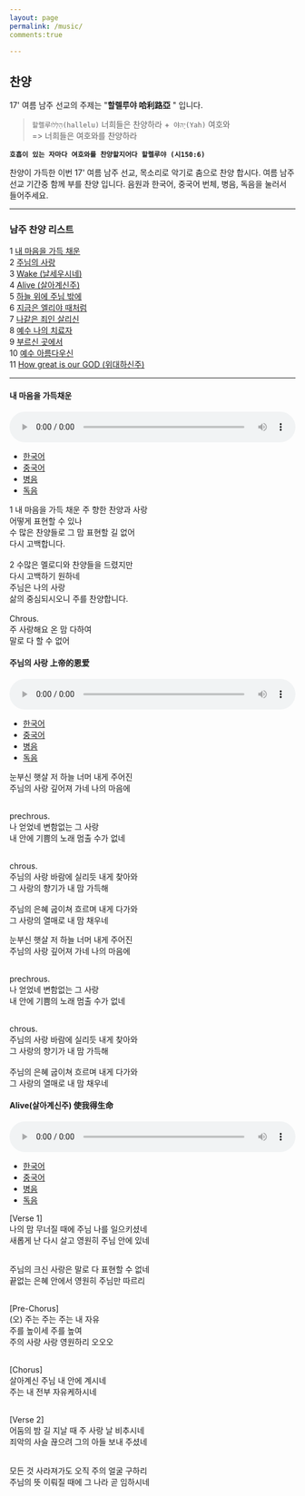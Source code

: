 ```yaml
---
layout: page
permalink: /music/
comments:true

---
```



## 찬양


17' 여름 남주 선교의 주제는 "**할렐루야 哈利路亞**  " 입니다. 

 >`할렐루הַלְּלוּ(hallelu)` 너희들은 찬양하라 +` 야יָהּ(Yah)` 여호와  <br />
     => 너희들은 여호와를 찬양하라

 **`호흡이 있는 자마다 여호와를 찬양할지어다 할렐루야 (시150:6)`**
    
     
찬양이 가득한 이번 17' 여름 남주 선교, 목소리로 악기로 춤으로 찬양 합시다. 여름 남주 선교 기간중 함께 부를 찬양 입니다. 음원과 한국어, 중국어 번체, 병음, 독음을 눌러서 들어주세요. 

---

###  남주 찬양 리스트


   1 [내 마음을 가득 채운](#track_1) <br /> 2 [주님의 사랑](#track_2) <br />
    3 [Wake (날세우시네)](#track_3) <br />
    4 [Alive (살아계신주)](#track_4) <br />
    5 [하늘 위에 주님 밖에](#track_5) <br />
    6 [지금은 엘리야 때처럼](#track_6) <br />
    7 [나같은 죄인 살리신](#track_7)    <br />
    8 [예수 나의 치료자 ](#track_8)<br />
    9 [부르신 곳에서](#track_9) <br />
    10 [예수 아름다우신](#track_10) <br />
    11 [How great is our GOD (위대하신주)  ](#track_11)

---

<div id="track_1">

<h4>내 마음을 가득채운</h4>

<audio controls preload="auto" style="width:100%;">
    <source src="../music/track_1.acc" type="audio/mp4">
    <source src="../music/track_1.mp3" type="audio/mpeg">
</audio>

<ul class="tab_tit" id="t1">
    <li><a href="#tab_1">한국어</a></li>
    <li><a href="#tab_2">중국어</a></li>
    <li><a href="#tab_3">병음</a></li>
    <li><a href="#tab_4">독음</a></li>
</ul>


<div id="tab_1" class="tab_content" style="display:block">
1 내 마음을 가득 채운 주 향한 찬양과 사랑 <br />
어떻게 표현할 수 있나 <br />
수 많은 찬양들로 그 맘 표현할 길 없어 <br />
다시 고백합니다. <br /><br />
2 수많은 멜로디와 찬양들을 드렸지만 <br />
다시 고백하기 원하네 <br />
주님은 나의 사랑 <br />
삶의 중심되시오니 주를 찬양합니다.<br /><br />
Chrous. <br />
주 사랑해요 온 맘 다하여 <br />
말로 다 할 수 없어 <br />
 </div>
 
 <div  id="tab_2" class="tab_content" style="display:none">
 1 我的心灵充满对主的赞美和爱, 无法用言语表达 <br />
 虽然有很多赞美, 也不能表达我的心, 所以我再次告白. <br />
         
 2 有很多音乐和赞美都献给主, 但是我愿意再次告白. <br />
 主啊, 您是我的爱, 我的一切, 因此我赞美主. <br /><br />
        
 Chrous. <br /> <br />
 主啊, 我爱您, 用我的一切来赞美您.
 哦, 主, 我爱您, 我赞美主.<br /><br />
        
 Bridge. <br />
 感谢给我能再表白主的恩爱的新一天 <br />
 感谢给我能再表白的赞扬 <br />
 </div>
 <div id="tab_3" class="tab_content" style="display:none"> 
 1 wǒ dí xīn líng chōng mǎn duì zhǔ dí zàn měi hé ài , <br />  
  wú fǎ yòng yán yǔ biǎo dá <br /> 
 suī rán yǒu hěn duō zàn měi ,   <br />
 yě bù néng biǎo dá wǒ dí xīn ,  <br /> suǒ yǐ wǒ zài cì gào bái . <br /> 
        
 2 yǒu hěn duō yīn lè hé zàn měi dū xiàn gěi zhǔ ,  <br /> dàn shì wǒ yuàn yì zài cì gào bái . <br />
 zhǔ ā ,  <br /> nín shì wǒ dí ài ,  <br /> wǒ dí yī qiē ,<br />   yīn cǐ wǒ zàn měi zhǔ . <br />
        
 Chrous. <br />
 zhǔ ā ,   wǒ ài nín , <br />  yòng wǒ dí yī qiē lái zàn měi nín . <br /> 
 ó ,   zhǔ ,   wǒ ài nín , <br />  wǒ zàn měi zhǔ . <br />  
        
 Bridge. <br />
 gǎn xiè gěi wǒ néng zài biǎo bái zhǔ dí ēn ài dí xīn yī tiān <br /> 
 gǎn xiè gěi wǒ néng zài biǎo bái dí zàn yáng <br />
 </div>
 <div id="tab_4"  class="tab_content" style="display:none">
 1 워 띠 신 링 총 만 뛔이 주 띠 짠 메이 허 아이 ,   우 파 용 얜 위 뺘오 따 <br /> 
 쒜이 란 요우 헌 뚜어 짠 메이 ,   예 뿌 넝 뺘오 따 워 띠 신 ,   쑤어 이 워 짜이 츠 까오 빠이 . <br />
        
 2 요우 헌 뚜어 인 러 허 짠 메이 뚜 시앤 께이 주 ,   딴 스 워 위앤 이 짜이 츠 까오 빠이 .  <br />
 주 아 ,   닌 스 워 띠 아이 ,   워 띠 이 치에 ,   인 츠 워 짠 메이 주 .  <br />
        
 Chrous. <br />
 주 아 ,   워 아이 닌 ,   용 워 띠 이 치에 라이 짠 메이 닌 . <br />
 오 ,   주 ,   워 아이 닌 ,   워 짠 메이 주 .  <br /><br />
        
 Bridge. <br />
 깐 시에 께이 워 넝 짜이 뺘오 빠이 주 띠 언 아이 띠 신 이 티앤 <br />
 깐 시에 께이 워 넝 짜이 뺘오 빠이 띠 짠 양 <br />
 </div>

</div>


<div id="track_2">

<h4>주님의 사랑 上帝的恩爱</h4>

<audio controls preload="auto" style="width:100%;">
    <source src="../music/track_2.acc" type="audio/mp4">
    <source src="../music/track_2.mp3" type="audio/mpeg">
</audio>

<ul class="tab_tit" id="t2">
    <li><a href="#t2_tab_1">한국어</a></li>
    <li><a href="#t2_tab_2">중국어</a></li>
    <li><a href="#t2_tab_3">병음</a></li>
    <li><a href="#t2_tab_4">독음</a></li>
</ul>


<div id="t2_tab_1" class="tab_content" style="display:block">
눈부신 햇살 저 하늘 너머 내게 주어진 <br />
주님의 사랑 깊어져 가네 나의 마음에 <br /><br />

prechrous. <br />
나 얻었네 변함없는 그 사랑 <br />
내 안에 기쁨의 노래 멈출 수가 없네  <br /><br />

chrous. <br />
주님의 사랑 바람에 실리듯 내게 찾아와 <br />
그 사랑의 향기가 내 맘 가득해 <br /><br />
주님의 은혜 굽이쳐 흐르며 내게 다가와 <br />
그 사랑의 열매로 내 맘 채우네 <br />
 </div>
 
 <div  id="t2_tab_2" class="tab_content" style="display:none">
耀眼的阳光,在天空之外给我的 <br />
上帝的恩爱，越来越深，在我的心里 <br /><br />

我收到了，不变的那恩爱 <br />
我心里欢乐的歌曲，无法停止 <br /><br />

上帝的恩爱，像风一样来找我 <br />
那恩爱的香气，我的心里都满满的 <br /><br />
上帝的恩典，像水一样来找我 <br />
那恩爱的果实，我的心里都满满的 <br />
 </div>
 <div id="t2_tab_3" class="tab_content" style="display:none"> 
yào yǎn dí yáng guāng , zài tiān kōng zhī wài gěi wǒ dí <br />
shàng dì dí ēn ài ， yuè lái yuè shēn ， zài wǒ dí xīn lǐ  <br /><br />

wǒ shōu dào liǎo ， bù biàn dí nà ēn ài  <br />
wǒ xīn lǐ huān lè dí gē qū ， wú fǎ tíng zhǐ  <br /><br />

shàng dì dí ēn ài ， xiàng fēng yī yàng lái zhǎo wǒ  <br />
nà ēn ài dí xiāng qì ， wǒ dí xīn lǐ dū mǎn mǎn dí  <br /><br />
shàng dì dí ēn diǎn ， xiàng shuǐ yī yàng lái zhǎo wǒ  <br />
nà ēn ài dí guǒ shí ， wǒ dí xīn lǐ dū mǎn mǎn dí <br />
 
 </div>
 <div id="t2_tab_4"  class="tab_content" style="display:none">
야오 얜 띠 양 꾸앙 , 짜이 티앤 콩 즈 와이 께이 워 띠  <br />
상 띠 띠 언 아이 ， 위에 라이 위에 션 ， 짜이 워 띠 신 리  <br /><br />
워 셔우 따오 랴오 ， 뿌 삐앤 띠 나 언 아이 <br />
워 신 리 후안 러 띠 꺼 취 ， 우 파 팅 즈 <br /><br />

상 띠 띠 언 아이 ， 샹 펑 이 양 라이 자오 워 <br />
나 언 아이 띠 샹 치 ， 워 띠 신 리 뚜 만 만 띠 <br /><br />
상 띠 띠 언 띠앤 ， 샹 쉐이 이 양 라이 자오 워 <br />
나 언 아이 띠 꾸어 스 ， 워 띠 신 리 뚜 만 만 띠 <br />
 
 </div>

</div>

<div id="t2_tab_1" class="tab_content" style="display:block">
눈부신 햇살 저 하늘 너머 내게 주어진 <br />
주님의 사랑 깊어져 가네 나의 마음에 <br /><br />

prechrous. <br />
나 얻었네 변함없는 그 사랑 <br />
내 안에 기쁨의 노래 멈출 수가 없네  <br /><br />

chrous. <br />
주님의 사랑 바람에 실리듯 내게 찾아와 <br />
그 사랑의 향기가 내 맘 가득해 <br /><br />
주님의 은혜 굽이쳐 흐르며 내게 다가와 <br />
그 사랑의 열매로 내 맘 채우네 <br />
 </div>
 
 <div  id="t2_tab_2" class="tab_content" style="display:none">
耀眼的阳光,在天空之外给我的 <br />
上帝的恩爱，越来越深，在我的心里 <br /><br />

我收到了，不变的那恩爱 <br />
我心里欢乐的歌曲，无法停止 <br /><br />

上帝的恩爱，像风一样来找我 <br />
那恩爱的香气，我的心里都满满的 <br /><br />
上帝的恩典，像水一样来找我 <br />
那恩爱的果实，我的心里都满满的 <br />
 </div>
 <div id="t2_tab_3" class="tab_content" style="display:none"> 
yào yǎn dí yáng guāng , zài tiān kōng zhī wài gěi wǒ dí <br />
shàng dì dí ēn ài ， yuè lái yuè shēn ， zài wǒ dí xīn lǐ  <br /><br />

wǒ shōu dào liǎo ， bù biàn dí nà ēn ài  <br />
wǒ xīn lǐ huān lè dí gē qū ， wú fǎ tíng zhǐ  <br /><br />

shàng dì dí ēn ài ， xiàng fēng yī yàng lái zhǎo wǒ  <br />
nà ēn ài dí xiāng qì ， wǒ dí xīn lǐ dū mǎn mǎn dí  <br /><br />
shàng dì dí ēn diǎn ， xiàng shuǐ yī yàng lái zhǎo wǒ  <br />
nà ēn ài dí guǒ shí ， wǒ dí xīn lǐ dū mǎn mǎn dí <br />
 
 </div>
 <div id="t2_tab_4"  class="tab_content" style="display:none">
야오 얜 띠 양 꾸앙 , 짜이 티앤 콩 즈 와이 께이 워 띠  <br />
상 띠 띠 언 아이 ， 위에 라이 위에 션 ， 짜이 워 띠 신 리  <br /><br />
워 셔우 따오 랴오 ， 뿌 삐앤 띠 나 언 아이 <br />
워 신 리 후안 러 띠 꺼 취 ， 우 파 팅 즈 <br /><br />

상 띠 띠 언 아이 ， 샹 펑 이 양 라이 자오 워 <br />
나 언 아이 띠 샹 치 ， 워 띠 신 리 뚜 만 만 띠 <br /><br />
상 띠 띠 언 띠앤 ， 샹 쉐이 이 양 라이 자오 워 <br />
나 언 아이 띠 꾸어 스 ， 워 띠 신 리 뚜 만 만 띠 <br />
 
 </div>

</div>

<div id="track_3">

<h4>Alive(살아계신주) 使我得生命 </h4>

<audio controls preload="auto" style="width:100%;">
    <source src="../music/track_3.acc" type="audio/mp4">
    <source src="../music/track_3.mp3" type="audio/mpeg">
</audio>

<ul class="tab_tit" id="t3">
    <li><a href="#t3_tab_1">한국어</a></li>
    <li><a href="#t3_tab_2">중국어</a></li>
    <li><a href="#t3_tab_3">병음</a></li>
    <li><a href="#t3_tab_4">독음</a></li>
</ul>


<div id="t3_tab_1" class="tab_content" style="display:block">
[Verse 1] <br />
나의 맘 무너질 때에 주님 나를 일으키셨네 <br />
새롭게 난 다시 살고 영원히 주님 안에 있네 <br /><br />

주님의 크신 사랑은 말로 다 표현할 수 없네 <br />
끝없는 은혜 안에서 영원히 주님만 따르리 <br /> <br />

[Pre-Chorus] <br />
(오) 주는 주는 주는 내 자유 <br />
주를 높이세  주를 높여 <br />
주의 사랑 사랑 영원하리 오오오 <br /><br />

[Chorus] <br />
살아계신 주님 내 안에 계시네 <br />
주는 내 전부 자유케하시네 <br /><br />

[Verse 2] <br />
어둠의 밤 길 지날 때 주 사랑 날 비추시네 <br />
죄악의 사슬 끊으려 그의 아들 보내 주셨네 <br /><br />

모든 것 사라져가도 오직 주의 얼굴 구하리 <br />
주님의 뜻 이뤄질 때에 그 나라 곧 임하시네 <br />


 </div>
 
 <div  id="t3_tab_2" class="tab_content" style="display:none">
我破碎失喪的心 你找到我 使我屬於你 <br />
從灰燼中我得生命 我在救主手中得安息 <br />
說不盡你奇妙作為 一生年日主我要跟隨 <br />
我定睛瞻仰你榮美 自由活在你無盡恩典 <br /> <br />

'Cause You are, You are, You are my freedom  <br />
我高舉你名 高舉你名 <br />
Your love, Your love Your love永不止息 Oh oh oh <br /><br />

你使我得生命 無人能取代你 <br />
你滿足我所需 你愛釋放我心 <br /><br />

在最黑暗絕望時刻 你的愛如明光照射 <br />
神的兒子來到世界 你斷開我身上的鎖鍊 <br />
世上一切都會過去 我只想要看見你榮面 <br />
我渴望你旨意成全 直到你國在地如在天 <br /><br />

'Cause You are, You are, You are my freedom <br />
我高舉你名 <br />
 
 </div>
 <div id="t3_tab_3" class="tab_content" style="display:none"> 
wǒ pò suì shī sāng dí xīn   nǐ zhǎo dào wǒ   shǐ wǒ shǔ yú nǐ  <br />
cóng huī jìn zhōng wǒ dé shēng mìng   wǒ zài jiù zhǔ shǒu zhōng dé ān xī  <br />
shuō bù jìn nǐ qí miào zuò wéi   yī shēng nián rì zhǔ wǒ yào gēn suí  <br />
wǒ dìng jīng zhān yǎng nǐ róng měi   zì yóu huó zài nǐ wú jìn ēn diǎn  <br /><br />

' Cause   You   are ,   You   are ,   You   are   my   freedom   <br />
wǒ gāo jǔ nǐ míng   gāo jǔ nǐ míng <br />
Your   love ,   Your   love   Your   love yǒng bù zhǐ xī   Oh   oh   oh  <br /><br />

nǐ shǐ wǒ dé shēng mìng   wú rén néng qǔ dài nǐ <br />
nǐ mǎn zú wǒ suǒ xū   nǐ ài shì fàng wǒ xīn <br /><br />

zài zuì hēi àn jué wàng shí kè   nǐ dí ài rú míng guāng zhào shè  <br />
shén dí ér zǐ lái dào shì jiè   nǐ duàn kāi wǒ shēn shàng dí suǒ liàn  <br />
shì shàng yī qiē dū huì guò qù   wǒ zhī xiǎng yào kàn jiàn nǐ róng miàn <br />
wǒ kě wàng nǐ zhǐ yì chéng quán   zhí dào nǐ guó zài dì rú zài tiān <br /><br />

' Cause   You   are ,   You   are ,   You   are   my   freedom <br />
wǒ gāo jǔ nǐ míng <br />
 
 
 </div>
 <div id="t3_tab_4"  class="tab_content" style="display:none">
워 포 쒜이 스 쌍 띠 신   니 자오 따오 워   스 워 슈 위 니 <br />
총 훼이 진 종 워 더 셩 밍   워 짜이 지우 주 셔우 종 더 안 시 <br />
슈어 뿌 진 니 치 먀오 쭤 웨이   이 셩 니앤 르 주 워 야오 껀 쒜이 <br />
워 띵 징 잔 양 니 롱 메이   쯔 요우 후어 짜이 니 우 진 언 띠앤 <br /><br />

' Cause   You   are ,   You   are ,   You   are   my   freedom   <br />
워 까오 쥐 니 밍   까오 쥐 니 밍 <br />
Your   love ,   Your   love   Your   love 용 뿌 즈 시   Oh   oh   oh <br /><br />

니 스 워 더 셩 밍   우 런 넝 취 따이 니 <br />
니 만 쭈 워 쑤어 쉬   니 아이 스 팡 워 신 <br /><br />

짜이 zui 헤이 안 쥐에 왕 스 커   니 띠 아이 루 밍 꾸앙 자오 셔 <br />
션 띠 얼 쯔 라이 따오 스 지에   니 뚜안 카이 워 션 상 띠 쑤어 리앤 <br />
스 상 이 치에 뚜 훼이 꾸어 취   워 즈 샹 야오 칸 지앤 니 롱 미앤 <br />
워 커 왕 니 즈 이 청 취앤   즈 따오 니 꾸어 짜이 띠 루 짜이 티앤 <br /><br />

' Cause   You   are ,   You   are ,   You   are   my   freedom <br />
워 까오 쥐 니 밍 <br />
 </div>

</div>
